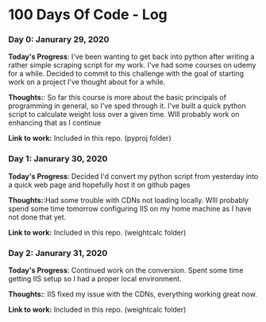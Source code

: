 # 100 Days Of Code - Log

### Day 0: Janurary 29, 2020

**Today's Progress**: I've been wanting to get back into python after writing a rather
simple scraping script for my work. I've had some courses on udemy for a while. Decided
to commit to this challenge with the goal of starting work on a project I've thought about for a while.

**Thoughts:**: So far this course is more about the basic principals of programming in general, so I've sped through it. I've built a quick python script to calculate weight loss over a given time.
WIll probably work on enhancing that as I continue 

**Link to work:** Included in this repo. (pyproj folder)

### Day 1: Janurary 30, 2020

**Today's Progress**: Decided I'd convert my python script from yesterday into a quick web page and hopefully host it on github pages

**Thoughts:**:Had some trouble with CDNs not loading locally. WIll probably spend some time tomorrow configuring IIS on my home machine as I have not done that yet.

**Link to work:** Included in this repo. (weightcalc folder)

### Day 2: Janurary 31, 2020

**Today's Progress**: Continued work on the conversion. Spent some time getting IIS setup so I had a proper local environment. 

**Thoughts:**: IIS fixed my issue with the CDNs, everything working great now.

**Link to work:** Included in this repo. (weightcalc folder)

